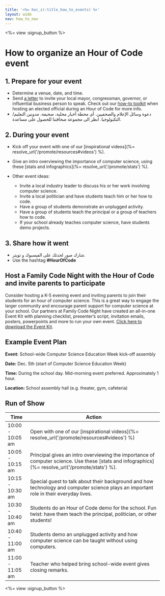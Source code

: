 ```yaml
---
title: '<%= hoc_s(:title_how_to_events) %>'
layout: wide
nav: how_to_nav
---
```

<%= view :signup_button %>

# How to organize an Hour of Code event

## 1. Prepare for your event

- Determine a venue, date, and time.
- Send [a letter](https://docs.google.com/a/code.org/document/d/1eP41sKW7y0qq_JvkRIgZK8dWYICaGRZ4CCDETXa78wY/edit) to invite your local mayor, congressman, governor, or influential business person to speak. Check out our [how-to toolkit](%=resolve_url('/files/elected-official.pdf')%) when hosting an elected official during an Hour of Code for more info.
- دعوة وسائل الإعلام والصحفيين. أي محطة أخبار محلية، صحيفة، مدونين التعليم/التكنولوجيا. انظر الى مجموعة صحافتنا للحصول على مساعدة.

## 2. During your event

- Kick off your event with one of our [inspirational videos](%= resolve_url('/promote/resources#videos') %).
- Give an intro overviewing the importance of computer science, using these [stats and infographics](%= resolve_url('/promote/stats') %).   
      
    
- Other event ideas: 
    - Invite a local industry leader to discuss his or her work involving computer science.
    - Invite a local politician and have students teach him or her how to code.
    - Have a group of students demonstrate an unplugged activity.
    - Have a group of students teach the principal or a group of teachers how to code.
    - If your school already teaches computer science, have students demo projects.

## 3. Share how it went

- شارك صور لحدثك على الفيسبوك و تويتر. 
- Use the hashtag **#HourOfCode**

## Host a Family Code Night with the Hour of Code and invite parents to participate

Consider hosting a K-5 evening event and inviting parents to join their students for an hour of computer science. This is a great way to engage the larger community and encourage parent support for computer science at your school. Our partners at Family Code Night have created an all-in-one Event Kit with planning checklist, presenter’s script, invitation emails, posters, powerpoints and more to run your own event. [Click here to download the Event Kit](http://www.familycodenight.org/DownloadCodeDotOrg.html).

## Example Event Plan

**Event:** School-wide Computer Science Education Week kick-off assembly

**Date:** Dec. 5th (start of Computer Science Education Week)

**Time:** During the school day. Mid-morning event preferred. Approximately 1 hour.

**Location:** School assembly hall (e.g. theater, gym, cafeteria)   
  


## Run of Show

| Time             | Action                                                                                                                                           |
| ---------------- | ------------------------------------------------------------------------------------------------------------------------------------------------ |
| 10:00 - 10:05 am | Open with one of our [inspirational videos](%= resolve_url('/promote/resources#videos') %)                                                       |
| 10:05 - 10:15 am | Principal gives an intro overviewing the importance of computer science. Use these [stats and infographics](%= resolve_url('/promote/stats') %). |
| 10:15 - 10:30 am | Special guest to talk about their background and how technology and computer science plays an important role in their everyday lives.            |
| 10:30 - 10:40 am | Students do an Hour of Code demo for the school. Fun twist: have them teach the principal, politician, or other students!                        |
| 10:40 - 11:00 am | Students demo an unplugged activity and how computer science can be taught without using computers.                                              |
| 11:00 - 11:05 am | Teacher who helped bring school-wide event gives closing remarks.                                                                                |

<%= view :signup_button %>